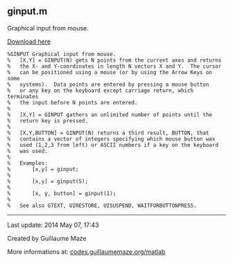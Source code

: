 ## ginput.m ##
Graphical input from mouse.

[Download here](http://guillaumemaze.googlecode.com/svn/trunk/matlab/codes/overwrite/ginput.m)

```
%GINPUT Graphical input from mouse.
%   [X,Y] = GINPUT(N) gets N points from the current axes and returns 
%   the X- and Y-coordinates in length N vectors X and Y.  The cursor
%   can be positioned using a mouse (or by using the Arrow Keys on some 
%   systems).  Data points are entered by pressing a mouse button
%   or any key on the keyboard except carriage return, which terminates
%   the input before N points are entered.
%
%   [X,Y] = GINPUT gathers an unlimited number of points until the
%   return key is pressed.
% 
%   [X,Y,BUTTON] = GINPUT(N) returns a third result, BUTTON, that 
%   contains a vector of integers specifying which mouse button was
%   used (1,2,3 from left) or ASCII numbers if a key on the keyboard
%   was used.
%
%   Examples:
%       [x,y] = ginput;
%
%       [x,y] = ginput(5);
%
%       [x, y, button] = ginput(1);
%
%   See also GTEXT, UIRESTORE, UISUSPEND, WAITFORBUTTONPRESS.
```

---

Last update: 2014 May 07, 17:43

Created by Guillaume Maze

More informations at: [codes.guillaumemaze.org/matlab](http://codes.guillaumemaze.org/matlab)